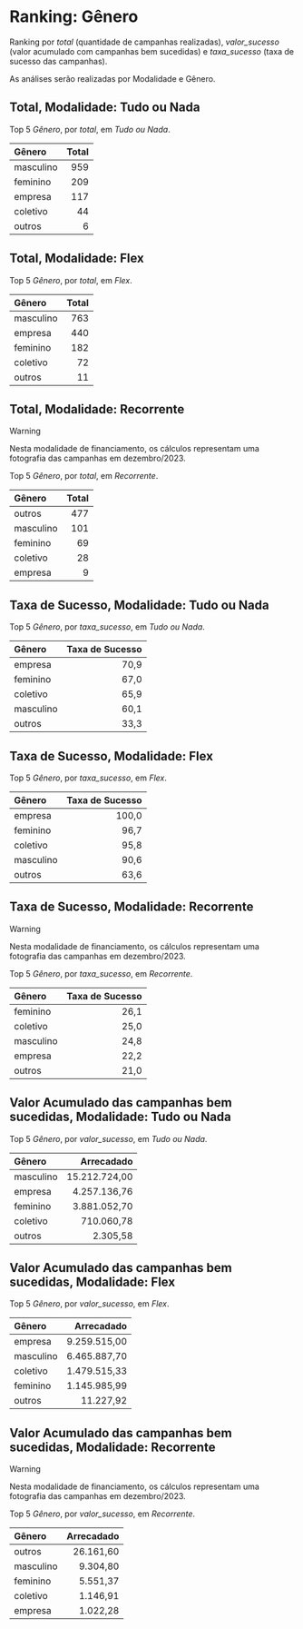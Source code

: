 # Ranking: Gênero

Ranking por _total_ (quantidade de campanhas realizadas), _valor_sucesso_
(valor acumulado com campanhas bem sucedidas) e _taxa_sucesso_ (taxa de sucesso
das campanhas).

As análises serão realizadas por Modalidade e Gênero.


## Total, Modalidade: Tudo ou Nada

Top 5 _Gênero_, por _total_, em _Tudo ou Nada_.

| Gênero    |   Total |
|:----------|--------:|
| masculino |     959 |
| feminino  |     209 |
| empresa   |     117 |
| coletivo  |      44 |
| outros    |       6 |

## Total, Modalidade: Flex

Top 5 _Gênero_, por _total_, em _Flex_.

| Gênero    |   Total |
|:----------|--------:|
| masculino |     763 |
| empresa   |     440 |
| feminino  |     182 |
| coletivo  |      72 |
| outros    |      11 |

## Total, Modalidade: Recorrente

> [!WARNING] 
> Nesta modalidade de financiamento, os cálculos representam
> uma fotografia das campanhas em dezembro/2023.

Top 5 _Gênero_, por _total_, em _Recorrente_.

| Gênero    |   Total |
|:----------|--------:|
| outros    |     477 |
| masculino |     101 |
| feminino  |      69 |
| coletivo  |      28 |
| empresa   |       9 |

## Taxa de Sucesso, Modalidade: Tudo ou Nada

Top 5 _Gênero_, por _taxa_sucesso_, em _Tudo ou Nada_.

| Gênero    |   Taxa de Sucesso |
|:----------|------------------:|
| empresa   |              70,9 |
| feminino  |              67,0 |
| coletivo  |              65,9 |
| masculino |              60,1 |
| outros    |              33,3 |

## Taxa de Sucesso, Modalidade: Flex

Top 5 _Gênero_, por _taxa_sucesso_, em _Flex_.

| Gênero    |   Taxa de Sucesso |
|:----------|------------------:|
| empresa   |             100,0 |
| feminino  |              96,7 |
| coletivo  |              95,8 |
| masculino |              90,6 |
| outros    |              63,6 |

## Taxa de Sucesso, Modalidade: Recorrente

> [!WARNING] 
> Nesta modalidade de financiamento, os cálculos representam
> uma fotografia das campanhas em dezembro/2023.

Top 5 _Gênero_, por _taxa_sucesso_, em _Recorrente_.

| Gênero    |   Taxa de Sucesso |
|:----------|------------------:|
| feminino  |              26,1 |
| coletivo  |              25,0 |
| masculino |              24,8 |
| empresa   |              22,2 |
| outros    |              21,0 |

## Valor Acumulado das campanhas bem sucedidas, Modalidade: Tudo ou Nada

Top 5 _Gênero_, por _valor_sucesso_, em _Tudo ou Nada_.

| Gênero    |   Arrecadado |
|:----------|-------------:|
| masculino |  15.212.724,00 |
| empresa   |   4.257.136,76 |
| feminino  |   3.881.052,70 |
| coletivo  |    710.060,78 |
| outros    |      2.305,58 |

## Valor Acumulado das campanhas bem sucedidas, Modalidade: Flex

Top 5 _Gênero_, por _valor_sucesso_, em _Flex_.

| Gênero    |   Arrecadado |
|:----------|-------------:|
| empresa   |   9.259.515,00 |
| masculino |   6.465.887,70 |
| coletivo  |   1.479.515,33 |
| feminino  |   1.145.985,99 |
| outros    |     11.227,92 |

## Valor Acumulado das campanhas bem sucedidas, Modalidade: Recorrente

> [!WARNING] 
> Nesta modalidade de financiamento, os cálculos representam
> uma fotografia das campanhas em dezembro/2023.

Top 5 _Gênero_, por _valor_sucesso_, em _Recorrente_.

| Gênero    |   Arrecadado |
|:----------|-------------:|
| outros    |     26.161,60 |
| masculino |      9.304,80 |
| feminino  |      5.551,37 |
| coletivo  |      1.146,91 |
| empresa   |      1.022,28 |

